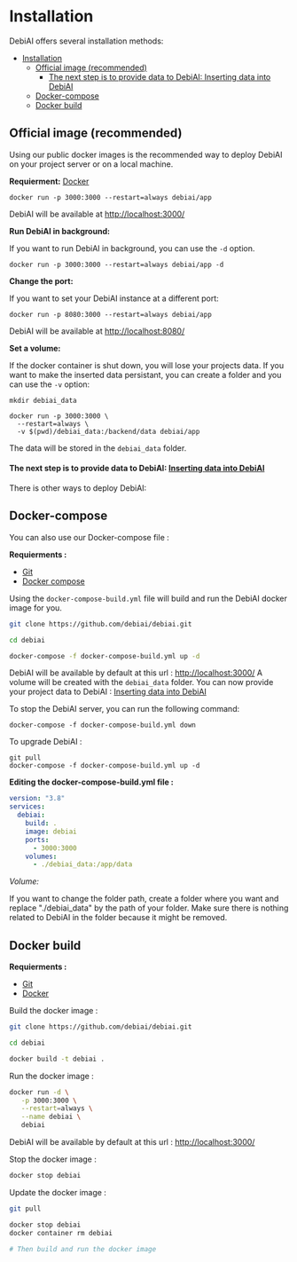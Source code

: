 # Installation

DebiAI offers several installation methods:
- [Installation](#installation)
  - [Official image (recommended)](#official-image-recommended)
      - [The next step is to provide data to DebiAI: Inserting data into DebiAI](#the-next-step-is-to-provide-data-to-debiai-inserting-data-into-debiai)
  - [Docker-compose](#docker-compose)
  - [Docker build](#docker-build)


## Official image (recommended)

Using our public docker images is the recommended way to deploy DebiAI on your project server or on a local machine.

**Requierment:** [Docker](https://docs.docker.com/get-docker/)

```bash:no-line-numbers
docker run -p 3000:3000 --restart=always debiai/app
```
DebiAI will be available at [http://localhost:3000/](http://localhost:3000/)

**Run DebiAI in background:**

If you want to run DebiAI in background, you can use the `-d` option.

```bash:no-line-numbers
docker run -p 3000:3000 --restart=always debiai/app -d
```
**Change the port:**

If you want to set your DebiAI instance at a different port:

```bash:no-line-numbers
docker run -p 8080:3000 --restart=always debiai/app
```

DebiAI will be available at [http://localhost:8080/](http://localhost:8080/)

**Set a volume:**

If the docker container is shut down, you will lose your projects data. If you want to make the inserted data persistant, you can create a folder and you can use the `-v` option:

```bash:no-line-numbers
mkdir debiai_data

docker run -p 3000:3000 \
  --restart=always \
  -v $(pwd)/debiai_data:/backend/data debiai/app
```
The data will be stored in the `debiai_data` folder.

#### The next step is to provide data to DebiAI: [Inserting data into DebiAI](../../../dataInsertion/README.md)

There is other ways to deploy DebiAI:

## Docker-compose

You can also use our Docker-compose file :

**Requierments :**
- [Git](https://git-scm.com/book/fr/v2/D%C3%A9marrage-rapide-Installation-de-Git)
- [Docker compose](https://github.com/docker/compose)

Using the `docker-compose-build.yml` file will build and run the DebiAI docker image for you.

```bash
git clone https://github.com/debiai/debiai.git

cd debiai

docker-compose -f docker-compose-build.yml up -d
```

DebiAI will be available by default at this url : [http://localhost:3000/](http://localhost:3000/)
A volume will be created with the `debiai_data` folder.
You can now provide your project data to DebiAI : [Inserting data into DebiAI](../../../dataInsertion/README.md)

To stop the DebiAI server, you can run the following command:
```
docker-compose -f docker-compose-build.yml down
```

To upgrade DebiAI :
```
git pull
docker-compose -f docker-compose-build.yml up -d
```
**Editing the docker-compose-build.yml file :**

```yml
version: "3.8"
services:
  debiai:
    build: .
    image: debiai
    ports:
      - 3000:3000
    volumes:
      - ./debiai_data:/app/data
```

_Volume:_

If you want to change the folder path, create a folder where you want and replace "./debiai_data" by the path of your folder. Make sure there is nothing related to DebiAI in the folder because it might be removed.

## Docker build

**Requierments :**
- [Git](https://git-scm.com/book/fr/v2/D%C3%A9marrage-rapide-Installation-de-Git)
- [Docker](https://docs.docker.com/get-docker/)


Build the docker image :
```bash
git clone https://github.com/debiai/debiai.git

cd debiai

docker build -t debiai .
```

Run the docker image :
```bash
docker run -d \
   -p 3000:3000 \
   --restart=always \
   --name debiai \
   debiai
```

DebiAI will be available by default at this url : [http://localhost:3000/](http://localhost:3000/)

Stop the docker image :
```bash
docker stop debiai
```

Update the docker image :
```bash
git pull

docker stop debiai
docker container rm debiai

# Then build and run the docker image
```
